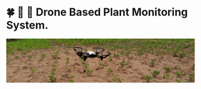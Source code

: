 # :four_leaf_clover: :herb: :seedling: Drone Based Plant Monitoring System.

![Header](images/header_github.png)
